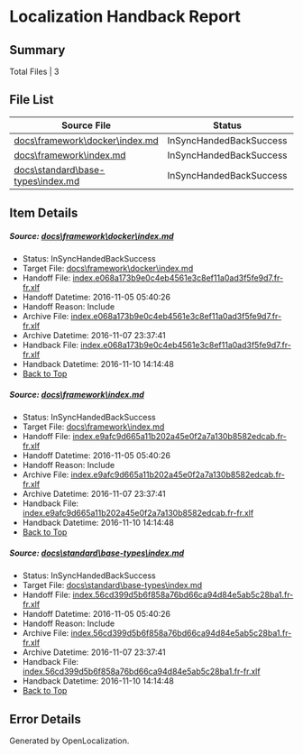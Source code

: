 # <a name='report-top'></a> Localization Handback Report

## Summary
 Total Files | 3

## File List
 Source File | Status | Details 
 ----------- | ------ | ------- 
 [docs\framework\docker\index.md](https://github.com/dotnet/docs/blob/6b9ae37f4053d292c21b02f9e7f93ccd32a78976/docs/framework/docker/index.md) | InSyncHandedBackSuccess | [Details](#b9037eb4d21651378989024c4f47ecc8db223c04184)
 [docs\framework\index.md](https://github.com/dotnet/docs/blob/6b9ae37f4053d292c21b02f9e7f93ccd32a78976/docs/framework/index.md) | InSyncHandedBackSuccess | [Details](#9228135d6d4f60ef005375712b1c549423b72803189)
 [docs\standard\base-types\index.md](https://github.com/dotnet/docs/blob/fb00da6505c9edb6a49d2003ae9bcb8e74c11d6c/docs/standard/base-types/index.md) | InSyncHandedBackSuccess | [Details](#a9801663b3be2d07c767bc263936212d985e370e378)

## Item Details
##### <a name='b9037eb4d21651378989024c4f47ecc8db223c04184'></a> Source: [docs\framework\docker\index.md](https://github.com/dotnet/docs/blob/6b9ae37f4053d292c21b02f9e7f93ccd32a78976/docs/framework/docker/index.md)
* Status: InSyncHandedBackSuccess
* Target File: [docs\framework\docker\index.md](https://github.com/dotnet/docs.fr-fr/blob/8725ec59055f5e168357ab93f3c7428e7da39018/docs/framework/docker/index.md)
* Handoff File: [index.e068a173b9e0c4eb4561e3c8ef11a0ad3f5fe9d7.fr-fr.xlf](https://github.com/dotnet/docs.handoff/blob/a3a757e5fa4798cfd951d22e9d98a561c5b3ab31/ol-handoff/dotnet/docs.fr-fr/master/ht-p1/index.e068a173b9e0c4eb4561e3c8ef11a0ad3f5fe9d7.fr-fr.xlf)
* Handoff Datetime: 2016-11-05 05:40:26
* Handoff Reason: Include
* Archive File: [index.e068a173b9e0c4eb4561e3c8ef11a0ad3f5fe9d7.fr-fr.xlf](https://github.com/dotnet/docs.handoff/blob/9fda82569c180347de441b02135668c33e28681f/ol-archive/dotnet/docs.fr-fr/master/ht-p1/index.e068a173b9e0c4eb4561e3c8ef11a0ad3f5fe9d7.fr-fr.xlf)
* Archive Datetime: 2016-11-07 23:37:41
* Handback File: [index.e068a173b9e0c4eb4561e3c8ef11a0ad3f5fe9d7.fr-fr.xlf](https://github.com/dotnet/docs.handback/blob/1421fabec044aa57e459b6dc9e47cd033f8308fe/ol-handback/dotnet/docs.fr-fr/master/ht-p1/index.e068a173b9e0c4eb4561e3c8ef11a0ad3f5fe9d7.fr-fr.xlf)
* Handback Datetime: 2016-11-10 14:14:48
* [Back to Top](#report-top)

##### <a name='9228135d6d4f60ef005375712b1c549423b72803189'></a> Source: [docs\framework\index.md](https://github.com/dotnet/docs/blob/6b9ae37f4053d292c21b02f9e7f93ccd32a78976/docs/framework/index.md)
* Status: InSyncHandedBackSuccess
* Target File: [docs\framework\index.md](https://github.com/dotnet/docs.fr-fr/blob/8725ec59055f5e168357ab93f3c7428e7da39018/docs/framework/index.md)
* Handoff File: [index.e9afc9d665a11b202a45e0f2a7a130b8582edcab.fr-fr.xlf](https://github.com/dotnet/docs.handoff/blob/a3a757e5fa4798cfd951d22e9d98a561c5b3ab31/ol-handoff/dotnet/docs.fr-fr/master/ht-p1/index.e9afc9d665a11b202a45e0f2a7a130b8582edcab.fr-fr.xlf)
* Handoff Datetime: 2016-11-05 05:40:26
* Handoff Reason: Include
* Archive File: [index.e9afc9d665a11b202a45e0f2a7a130b8582edcab.fr-fr.xlf](https://github.com/dotnet/docs.handoff/blob/9fda82569c180347de441b02135668c33e28681f/ol-archive/dotnet/docs.fr-fr/master/ht-p1/index.e9afc9d665a11b202a45e0f2a7a130b8582edcab.fr-fr.xlf)
* Archive Datetime: 2016-11-07 23:37:41
* Handback File: [index.e9afc9d665a11b202a45e0f2a7a130b8582edcab.fr-fr.xlf](https://github.com/dotnet/docs.handback/blob/1421fabec044aa57e459b6dc9e47cd033f8308fe/ol-handback/dotnet/docs.fr-fr/master/ht-p1/index.e9afc9d665a11b202a45e0f2a7a130b8582edcab.fr-fr.xlf)
* Handback Datetime: 2016-11-10 14:14:48
* [Back to Top](#report-top)

##### <a name='a9801663b3be2d07c767bc263936212d985e370e378'></a> Source: [docs\standard\base-types\index.md](https://github.com/dotnet/docs/blob/fb00da6505c9edb6a49d2003ae9bcb8e74c11d6c/docs/standard/base-types/index.md)
* Status: InSyncHandedBackSuccess
* Target File: [docs\standard\base-types\index.md](https://github.com/dotnet/docs.fr-fr/blob/8725ec59055f5e168357ab93f3c7428e7da39018/docs/standard/base-types/index.md)
* Handoff File: [index.56cd399d5b6f858a76bd66ca94d84e5ab5c28ba1.fr-fr.xlf](https://github.com/dotnet/docs.handoff/blob/a3a757e5fa4798cfd951d22e9d98a561c5b3ab31/ol-handoff/dotnet/docs.fr-fr/master/ht-p1/index.56cd399d5b6f858a76bd66ca94d84e5ab5c28ba1.fr-fr.xlf)
* Handoff Datetime: 2016-11-05 05:40:26
* Handoff Reason: Include
* Archive File: [index.56cd399d5b6f858a76bd66ca94d84e5ab5c28ba1.fr-fr.xlf](https://github.com/dotnet/docs.handoff/blob/9fda82569c180347de441b02135668c33e28681f/ol-archive/dotnet/docs.fr-fr/master/ht-p1/index.56cd399d5b6f858a76bd66ca94d84e5ab5c28ba1.fr-fr.xlf)
* Archive Datetime: 2016-11-07 23:37:41
* Handback File: [index.56cd399d5b6f858a76bd66ca94d84e5ab5c28ba1.fr-fr.xlf](https://github.com/dotnet/docs.handback/blob/1421fabec044aa57e459b6dc9e47cd033f8308fe/ol-handback/dotnet/docs.fr-fr/master/ht-p1/index.56cd399d5b6f858a76bd66ca94d84e5ab5c28ba1.fr-fr.xlf)
* Handback Datetime: 2016-11-10 14:14:48
* [Back to Top](#report-top)


## Error Details

Generated by OpenLocalization.
